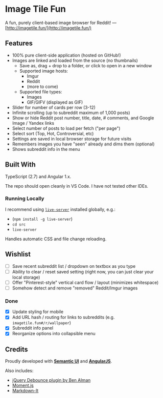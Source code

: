 # Image Tile Fun

A fun, purely client-based image browser for Reddit! &mdash; [http://imagetile.fun/](http://imagetile.fun/)

## Features

* 100% pure client-side application (hosted on GitHub!)
* Images are linked and loaded from the source (no thumbnails)
    * Save as, drag + drop to a folder, or click to open in a new window
    * Supported image hosts:
        * Imgur
        * Reddit
        * (more to come)
    * Supported file types:
        * Images
        * GIF/GIFV (displayed as GIF)
* Slider for number of cards per row (3-12)
* Infinite scrolling (up to subreddit maximum of 1,000 posts)
* Show or hide Reddit post number, title, date, # comments, and Google Image / Yandex links
* Select number of posts to load per fetch ("per page")
* Select sort (Top, Hot, Controversial, etc)
* Settings are saved in local browser storage for future visits
* Remembers images you have "seen" already and dims them (optional)
* Shows subreddit info in the menu

## Built With

TypeScript (2.7) and Angular 1.x.

The repo should open cleanly in VS Code. I have not tested other IDEs.

### Running Locally

I recommend using [`live-server`](https://www.npmjs.com/package/live-server) installed globally, e.g.:

* (`npm install -g live-server`)
* `cd src`
* `live-server`

Handles automatic CSS and file change reloading.

## Wishlist

* [ ] Save recent subreddit list / dropdown on textbox as you type
* [ ] Ability to clear / reset saved setting (right now, you can just clear your local storage)
* [ ] Offer "Pinterest-style" vertical card flow / layout (minimizes whitespace)
* [ ] Somehow detect and remove "removed" Reddit/Imgur images

### Done

* [x] Update styling for mobile
* [x] Add URL hash / routing for links to subreddits (e.g. `imagetile.fun#/r/wallpaper`)
* [x] Subreddit info panel
* [x] Reorganize options into collapsible menu

## Credits

Proudly developed with [**Semantic UI**](https://semantic-ui.com/) and [**AngularJS**](https://angularjs.org/).

Also includes:

* [jQuery Debounce plugin by Ben Alman](http://benalman.com/projects/jquery-throttle-debounce-plugin/)
* [Moment.js](https://momentjs.com/)
* [Markdown-It](https://github.com/markdown-it/markdown-it)
